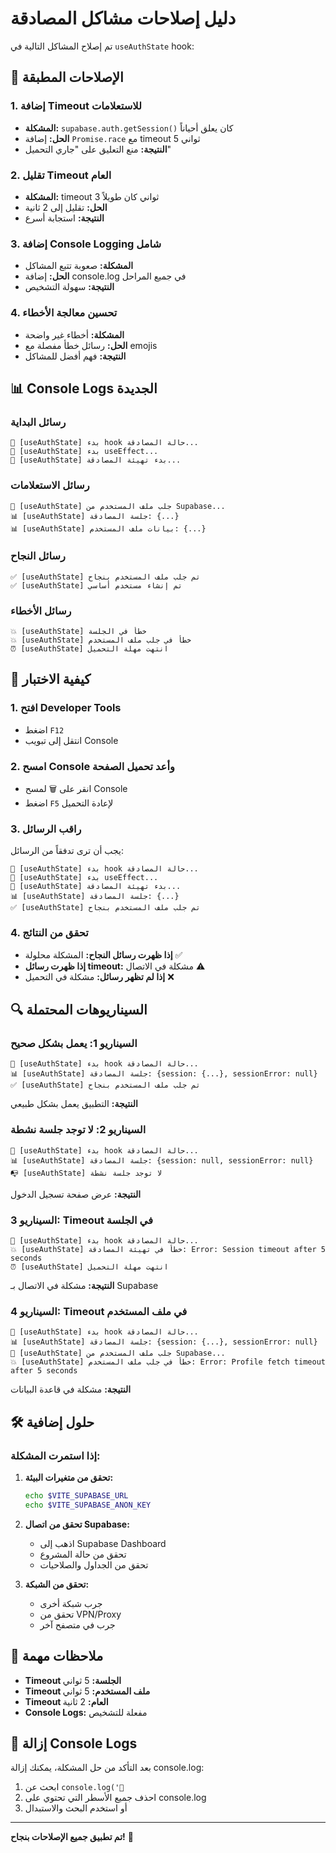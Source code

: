 # دليل إصلاحات مشاكل المصادقة

تم إصلاح المشاكل التالية في `useAuthState` hook:

## 🔧 الإصلاحات المطبقة

### 1. إضافة Timeout للاستعلامات
- **المشكلة:** `supabase.auth.getSession()` كان يعلق أحياناً
- **الحل:** إضافة `Promise.race` مع timeout 5 ثواني
- **النتيجة:** منع التعليق على "جاري التحميل"

### 2. تقليل Timeout العام
- **المشكلة:** timeout 3 ثواني كان طويلاً
- **الحل:** تقليل إلى 2 ثانية
- **النتيجة:** استجابة أسرع

### 3. إضافة Console Logging شامل
- **المشكلة:** صعوبة تتبع المشاكل
- **الحل:** إضافة console.log في جميع المراحل
- **النتيجة:** سهولة التشخيص

### 4. تحسين معالجة الأخطاء
- **المشكلة:** أخطاء غير واضحة
- **الحل:** رسائل خطأ مفصلة مع emojis
- **النتيجة:** فهم أفضل للمشاكل

## 📊 Console Logs الجديدة

### رسائل البداية
```
🔄 [useAuthState] بدء hook حالة المصادقة...
🔄 [useAuthState] بدء useEffect...
🔄 [useAuthState] بدء تهيئة المصادقة...
```

### رسائل الاستعلامات
```
🔄 [useAuthState] جلب ملف المستخدم من Supabase...
📊 [useAuthState] جلسة المصادقة: {...}
📊 [useAuthState] بيانات ملف المستخدم: {...}
```

### رسائل النجاح
```
✅ [useAuthState] تم جلب ملف المستخدم بنجاح
✅ [useAuthState] تم إنشاء مستخدم أساسي
```

### رسائل الأخطاء
```
💥 [useAuthState] خطأ في الجلسة
💥 [useAuthState] خطأ في جلب ملف المستخدم
⏰ [useAuthState] انتهت مهلة التحميل
```

## 🧪 كيفية الاختبار

### 1. افتح Developer Tools
- اضغط `F12`
- انتقل إلى تبويب Console

### 2. امسح Console وأعد تحميل الصفحة
- انقر على 🗑️ لمسح Console
- اضغط `F5` لإعادة التحميل

### 3. راقب الرسائل
يجب أن ترى تدفقاً من الرسائل:
```
🔄 [useAuthState] بدء hook حالة المصادقة...
🔄 [useAuthState] بدء useEffect...
🔄 [useAuthState] بدء تهيئة المصادقة...
📊 [useAuthState] جلسة المصادقة: {...}
✅ [useAuthState] تم جلب ملف المستخدم بنجاح
```

### 4. تحقق من النتائج
- **إذا ظهرت رسائل النجاح:** المشكلة محلولة ✅
- **إذا ظهرت رسائل timeout:** مشكلة في الاتصال ⚠️
- **إذا لم تظهر رسائل:** مشكلة في التحميل ❌

## 🔍 السيناريوهات المحتملة

### السيناريو 1: يعمل بشكل صحيح
```
🔄 [useAuthState] بدء hook حالة المصادقة...
📊 [useAuthState] جلسة المصادقة: {session: {...}, sessionError: null}
✅ [useAuthState] تم جلب ملف المستخدم بنجاح
```
**النتيجة:** التطبيق يعمل بشكل طبيعي

### السيناريو 2: لا توجد جلسة نشطة
```
🔄 [useAuthState] بدء hook حالة المصادقة...
📊 [useAuthState] جلسة المصادقة: {session: null, sessionError: null}
📭 [useAuthState] لا توجد جلسة نشطة
```
**النتيجة:** عرض صفحة تسجيل الدخول

### السيناريو 3: Timeout في الجلسة
```
🔄 [useAuthState] بدء hook حالة المصادقة...
💥 [useAuthState] خطأ في تهيئة المصادقة: Error: Session timeout after 5 seconds
⏰ [useAuthState] انتهت مهلة التحميل
```
**النتيجة:** مشكلة في الاتصال بـ Supabase

### السيناريو 4: Timeout في ملف المستخدم
```
🔄 [useAuthState] بدء hook حالة المصادقة...
📊 [useAuthState] جلسة المصادقة: {session: {...}, sessionError: null}
🔄 [useAuthState] جلب ملف المستخدم من Supabase...
💥 [useAuthState] خطأ في جلب ملف المستخدم: Error: Profile fetch timeout after 5 seconds
```
**النتيجة:** مشكلة في قاعدة البيانات

## 🛠️ حلول إضافية

### إذا استمرت المشكلة:

1. **تحقق من متغيرات البيئة:**
   ```bash
   echo $VITE_SUPABASE_URL
   echo $VITE_SUPABASE_ANON_KEY
   ```

2. **تحقق من اتصال Supabase:**
   - اذهب إلى Supabase Dashboard
   - تحقق من حالة المشروع
   - تحقق من الجداول والصلاحيات

3. **تحقق من الشبكة:**
   - جرب شبكة أخرى
   - تحقق من VPN/Proxy
   - جرب في متصفح آخر

## 📝 ملاحظات مهمة

- **Timeout الجلسة:** 5 ثواني
- **Timeout ملف المستخدم:** 5 ثواني  
- **Timeout العام:** 2 ثانية
- **Console Logs:** مفعلة للتشخيص

## 🧹 إزالة Console Logs

بعد التأكد من حل المشكلة، يمكنك إزالة console.log:
1. ابحث عن `console.log('🔄`
2. احذف جميع الأسطر التي تحتوي على console.log
3. أو استخدم البحث والاستبدال

---

**تم تطبيق جميع الإصلاحات بنجاح!** 🎉
